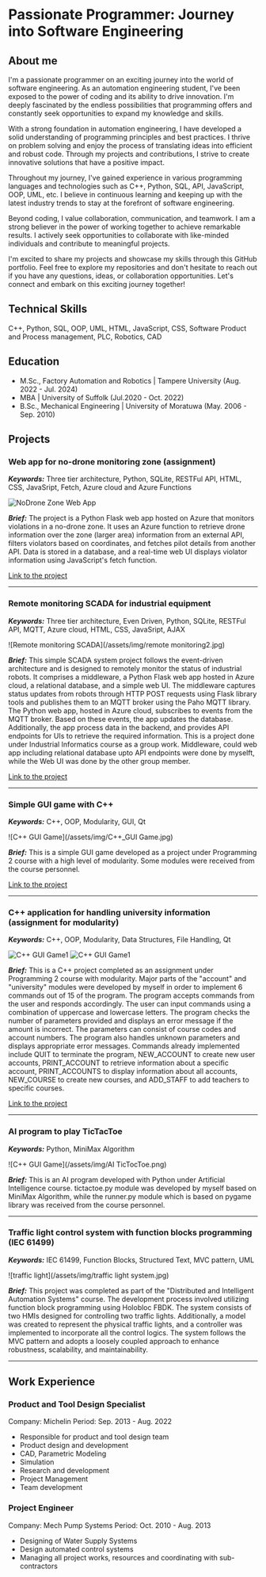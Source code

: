 # Passionate Programmer: Journey into Software Engineering

## About me
I'm a passionate programmer on an exciting journey into the world of software engineering. As an automation engineering student, I've been exposed to the power of coding and its ability to drive innovation. I'm deeply fascinated by the endless possibilities that programming offers and constantly seek opportunities to expand my knowledge and skills.

With a strong foundation in automation engineering, I have developed a solid understanding of programming principles and best practices. I thrive on problem solving and enjoy the process of translating ideas into efficient and robust code. Through my projects and contributions, I strive to create innovative solutions that have a positive impact.

Throughout my journey, I've gained experience in various programming languages and technologies such as C++, Python, SQL, API, JavaScript, OOP, UML, etc. I believe in continuous learning and keeping up with the latest industry trends to stay at the forefront of software engineering.

Beyond coding, I value collaboration, communication, and teamwork. I am a strong believer in the power of working together to achieve remarkable results. I actively seek opportunities to collaborate with like-minded individuals and contribute to meaningful projects.

I'm excited to share my projects and showcase my skills through this GitHub portfolio. Feel free to explore my repositories and don't hesitate to reach out if you have any questions, ideas, or collaboration opportunities. Let's connect and embark on this exciting journey together!

## Technical Skills
C++, Python, SQL, OOP, UML, HTML, JavaScript, CSS, Software Product and Process management, PLC, Robotics, CAD
## Education
 - M.Sc., Factory Automation and Robotics | Tampere University (Aug. 2022 - Jul. 2024)
 - MBA                                               | University of Suffolk (Jul.2020 - Oct. 2022)
 - B.Sc., Mechanical Engineering          | University of Moratuwa (May. 2006 - Sep. 2010)

## Projects
### Web app for no-drone monitoring zone (assignment)
***Keywords:*** Three tier architecture, Python, SQLite, RESTFul API, HTML, CSS, JavaSript, Fetch, Azure cloud and Azure Functions

![NoDrone Zone Web App](/assets/img/BirdNest.jpg)

***Brief:*** The project is a Python Flask web app hosted on Azure that monitors violations in a no-drone zone. It uses an Azure function to retrieve drone information over the zone (larger area) information from an external API, filters violators based on coordinates, and fetches pilot details from another API. Data is stored in a database, and a real-time web UI displays violator information using JavaScript's fetch function.

[Link to the project](https://github.com/chathuranga857/NDZ_PreAssignment)

---
### Remote monitoring SCADA for industrial equipment
***Keywords:*** Three tier architecture, Even Driven, Python, SQLite, RESTFul API, MQTT, Azure cloud, HTML, CSS, JavaSript, AJAX

![Remote monitoring SCADA](/assets/img/remote monitoring2.jpg)

***Brief:*** This simple SCADA system project follows the event-driven architecture and is designed to remotely monitor the status of industrial robots. It comprises a middleware, a Python Flask web app hosted in Azure cloud, a relational database, and a simple web UI. The middleware captures status updates from robots through HTTP POST requests using Flask library tools and publishes them to an MQTT broker using the Paho MQTT library. The Python web app, hosted in Azure cloud, subscribes to events from the MQTT broker. Based on these events, the app updates the database. Additionally, the app process data in the backend, and provides API endpoints for UIs to retrieve the required information. This is a project done under Industrial Informatics course as a group work. Middleware, could web app including relational database upto API endpoints were done by myselft, while the Web UI was done by the other group member.

[Link to the project](https://github.com/chathuranga857/Remote_Monitoring)

---
### Simple GUI game with C++
***Keywords:*** C++, OOP, Modularity, GUI, Qt

![C++ GUI Game](/assets/img/C++_GUI Game.jpg)

***Brief:*** This is a simple GUI game developed as a project under Programming 2 course with a high level of modularity. Some modules were received from the course personnel.

[Link to the project](https://github.com/chathuranga857/cpp_gui_game)

---
### C++ application for handling university information (assignment for modularity)
***Keywords:*** C++, OOP, Modularity, Data Structures, File Handling, Qt

![C++ GUI Game1](/assets/img/cpp_uni_projects3.jpg) ![C++ GUI Game1](/assets/img/cpp_uni_projects4.jpg)

***Brief:*** This is a C++ project completed as an assignment under Programming 2 course with modularity. Major parts of the "account" and "university" modules were developed by myself in order to implement 6 commands out of 15 of the program.
The program accepts commands from the user and responds accordingly. The user can input commands using a combination of uppercase and lowercase letters. The program checks the number of parameters provided and displays an error message if the amount is incorrect. The parameters can consist of course codes and account numbers. The program also handles unknown parameters and displays appropriate error messages. Commands already implemented include QUIT to terminate the program, NEW_ACCOUNT to create new user accounts, PRINT_ACCOUNT to retrieve information about a specific account, PRINT_ACCOUNTS to display information about all accounts, NEW_COURSE to create new courses, and ADD_STAFF to add teachers to specific courses.

[Link to the project](https://github.com/chathuranga857/cpp_uni_info_assignment)

---
### AI program to play TicTacToe
***Keywords:*** Python, MiniMax Algorithm

![C++ GUI Game](/assets/img/AI TicTocToe.png)

***Brief:*** This is an AI program developed with Python under Artificial Intelligence course. tictactoe.py module was developed by myself based on MiniMax Algorithm, while the runner.py module which is based on pygame library was received from the course personnel. 

---
### Traffic light control system with function blocks programming (IEC 61499)
***Keywords:*** IEC 61499, Function Blocks, Structured Text, MVC pattern, UML

![traffic light](/assets/img/traffic light system.jpg)

***Brief:*** This project was completed as part of the "Distributed and Intelligent Automation Systems" course. The development process involved utilizing function block programming using Holobloc FBDK. The system consists of two HMIs designed for controlling two traffic lights. Additionally, a model was created to represent the physical traffic lights, and a controller was implemented to incorporate all the control logics. The system follows the MVC pattern and adopts a loosely coupled approach to enhance robustness, scalability, and maintainability.

---
## Work Experience
### Product and Tool Design Specialist
Company: Michelin
Period: Sep. 2013 - Aug. 2022
- Responsible for product and tool design team
- Product design and development
- CAD, Parametric Modeling
- Simulation
- Research and development
- Project Management
- Team development

### Project Engineer
Company: Mech Pump Systems
Period: Oct. 2010 - Aug. 2013
- Designing of Water Supply Systems
- Design automated control systems
- Managing all project works, resources and coordinating with sub-contractors


